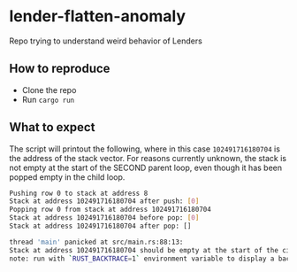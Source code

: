 # lender-flatten-anomaly

Repo trying to understand weird behavior of Lenders

## How to reproduce

* Clone the repo
* Run `cargo run`

## What to expect

The script will printout the following, where in this case `102491716180704` is the address of the stack vector.
For reasons currently unknown, the stack is not empty at the start of the SECOND parent loop, even though it has
been popped empty in the child loop.

```bash
Pushing row 0 to stack at address 8
Stack at address 102491716180704 after push: [0]
Popping row 0 from stack at address 102491716180704
Stack at address 102491716180704 before pop: [0]
Stack at address 102491716180704 after pop: []

thread 'main' panicked at src/main.rs:88:13:
Stack at address 102491716180704 should be empty at the start of the circuit search, but in parent is [0]
note: run with `RUST_BACKTRACE=1` environment variable to display a backtrace
```
